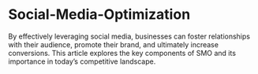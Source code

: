 # Social-Media-Optimization
By effectively leveraging social media, businesses can foster relationships with their audience, promote their brand, and ultimately increase conversions. This article explores the key components of SMO and its importance in today’s competitive landscape.
